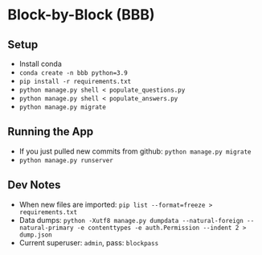 # Block-by-Block (BBB)

## Setup
- Install conda
- `conda create -n bbb python=3.9`
- `pip install -r requirements.txt`
- `python manage.py shell < populate_questions.py`
- `python manage.py shell < populate_answers.py`
- `python manage.py migrate`

## Running the App
- If you just pulled new commits from github: `python manage.py migrate`
- `python manage.py runserver`

## Dev Notes
- When new files are imported: `pip list --format=freeze > requirements.txt`
- Data dumps: `python -Xutf8 manage.py dumpdata --natural-foreign --natural-primary -e contenttypes -e auth.Permission --indent 2 > dump.json`
- Current superuser: `admin`, pass: `blockpass`